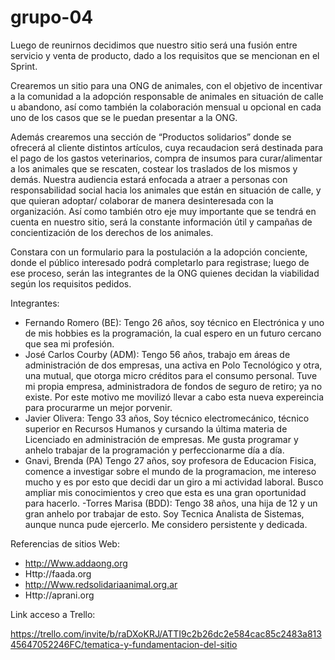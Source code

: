 # grupo-04

Luego de reunirnos decidimos que nuestro sitio será una fusión entre servicio y venta de producto, dado a los requisitos que se mencionan en el Sprint.

Crearemos un sitio para una ONG de animales, con el objetivo de incentivar a la comunidad a la adopción responsable de animales en situación de calle u abandono, así como también la colaboración mensual u opcional en cada uno de los casos que se le puedan presentar a la ONG.

Además crearemos una sección de “Productos solidarios” donde se ofrecerá al cliente distintos artículos, cuya recaudacion será destinada para el pago de los gastos veterinarios, compra de insumos para curar/alimentar a los animales que se rescaten, costear los traslados de los mismos y demás.
Nuestra audiencia estará enfocada a atraer a personas con responsabilidad social hacia los animales que están en situación de calle, y que quieran adoptar/ colaborar de manera desinteresada con la organización. Así como también otro eje muy importante que se tendrá en cuenta en nuestro sitio, será la constante información útil y campañas de concientización de los derechos de los animales.

Constara con un formulario para la postulación a la adopción conciente, donde el público interesado podrá completarlo para registrase; luego de ese proceso, serán las integrantes de la ONG quienes decidan la viabilidad según los requisitos pedidos.

Integrantes:
- Fernando Romero (BE): Tengo 26 años, soy técnico en Electrónica y uno de mis hobbies es la programación, la cual espero en un futuro cercano que sea mi profesión.
- José Carlos Courby (ADM): Tengo 56 años, trabajo em áreas de administración de dos empresas, una activa en Polo Tecnológico y otra, una mutual, que otorga micro créditos para el consumo personal. Tuve mi propia empresa, administradora de fondos de seguro de retiro; ya no existe. Por este motivo me movilizó llevar a cabo esta nueva expereincia para procurarme un mejor porvenir.
- Javier Olivera: Tengo 33 años, Soy técnico electromecánico, técnico superior en Recursos Humanos y cursando la última materia de Licenciado en administración de empresas. Me gusta programar y anhelo trabajar de la programación y perfeccionarme día a día.
- Gnavi, Brenda (PA) Tengo 27 años, soy profesora de Educacion Fisica, comence a investigar sobre el mundo de la programacion, me intereso mucho y es por esto que decidi dar un giro a mi actividad laboral.  Busco ampliar mis conocimientos  y creo que esta es una gran oportunidad para hacerlo.
-Torres Marisa (BDD): Tengo 38 años, una hija de 12 y un gran anhelo por trabajar de esto. Soy Tecnica Analista de Sistemas, aunque nunca pude ejercerlo. Me considero persistente y dedicada.

Referencias de sitios Web:

- http://Www.addaong.org
- Http://faada.org
- http://Www.redsolidariaanimal.org.ar
- Http://aprani.org


Link acceso a Trello:

https://trello.com/invite/b/raDXoKRJ/ATTI9c2b26dc2e584cac85c2483a81345647052246FC/tematica-y-fundamentacion-del-sitio
